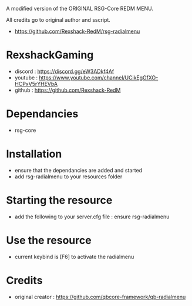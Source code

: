 A modified version of the ORIGINAL RSG-Core REDM MENU.

All credits go to original author and sscript.

- https://github.com/Rexshack-RedM/rsg-radialmenu

# RexshackGaming
- discord : https://discord.gg/eW3ADkf4Af
- youtube : https://www.youtube.com/channel/UCikEgGfXO-HCPxV5rYHEVbA
- github : https://github.com/Rexshack-RedM

# Dependancies
- rsg-core

# Installation
- ensure that the dependancies are added and started
- add rsg-radialmenu to your resources folder

# Starting the resource
- add the following to your server.cfg file : ensure rsg-radialmenu

# Use the resource
- current keybind is [F6] to activate the radialmenu

# Credits
- original creator : https://github.com/qbcore-framework/qb-radialmenu
